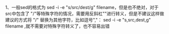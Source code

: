 1、一般sed的格式为 sed -i -e "s/src/dest/g" filename，但是也不绝对，对于src中包含了 "/"等特殊字符的情况，需要用反斜杠"\"进行转义，但是不建议这样做  
建议的方式将 "/" 替换为其他字符，比如逗号","： sed -i -e "s,src,dest,g" filename  ,就不需要对特殊字符转义了，也不容易出错
